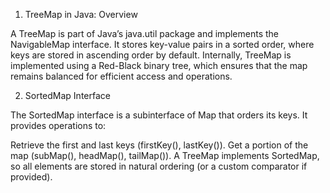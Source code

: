 1. TreeMap in Java: Overview

A TreeMap is part of Java’s java.util package and implements the NavigableMap interface. It stores key-value pairs in a sorted order, where keys are stored in ascending order by default. Internally, TreeMap is implemented using a Red-Black binary tree, which ensures that the map remains balanced for efficient access and operations.


2. SortedMap Interface

The SortedMap interface is a subinterface of Map that orders its keys. It provides operations to:

Retrieve the first and last keys (firstKey(), lastKey()).
Get a portion of the map (subMap(), headMap(), tailMap()).
A TreeMap implements SortedMap, so all elements are stored in natural ordering (or a custom comparator if provided).


